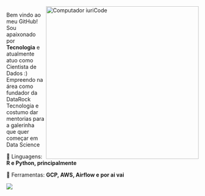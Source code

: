 <img src="https://raw.githubusercontent.com/MicaelliMedeiros/micaellimedeiros/master/image/computer-illustration.png" min-width="400px" max-width="400px" width="400px" align="right" alt="Computador iuriCode">

<p align="left"> 
  Bem vindo ao meu GitHub! Sou apaixonado por <strong>Tecnologia</strong> e atualmente atuo como Cientista de Dados :)<br>
  Empreendo na área como fundador da DataRock Tecnologia e costumo dar mentorias para a galerinha que quer começar em Data Science
</p>

<p align="left">
  🦄 Linguagens: <strong>R e Python, principalmente</strong>
</p>

<p align="left">
  💼 Ferramentas: <strong>GCP, AWS, Airflow e por ai vai</strong>
</p>


  <a href="#" alt="Linkedin">
  <img src="https://img.shields.io/badge/-Linkedin-0e76a8?style=flat-square&logo=Linkedin&logoColor=white&link=www.linkedin.com/in/matheusduzziribeiro/" /></a>

